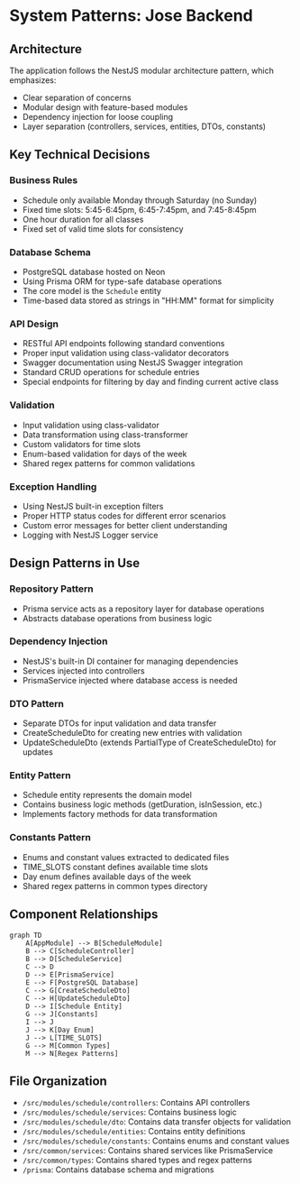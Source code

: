 # System Patterns: Jose Backend

## Architecture

The application follows the NestJS modular architecture pattern, which emphasizes:

- Clear separation of concerns
- Modular design with feature-based modules
- Dependency injection for loose coupling
- Layer separation (controllers, services, entities, DTOs, constants)

## Key Technical Decisions

### Business Rules

- Schedule only available Monday through Saturday (no Sunday)
- Fixed time slots: 5:45-6:45pm, 6:45-7:45pm, and 7:45-8:45pm
- One hour duration for all classes
- Fixed set of valid time slots for consistency

### Database Schema

- PostgreSQL database hosted on Neon
- Using Prisma ORM for type-safe database operations
- The core model is the `Schedule` entity
- Time-based data stored as strings in "HH:MM" format for simplicity

### API Design

- RESTful API endpoints following standard conventions
- Proper input validation using class-validator decorators
- Swagger documentation using NestJS Swagger integration
- Standard CRUD operations for schedule entries
- Special endpoints for filtering by day and finding current active class

### Validation

- Input validation using class-validator
- Data transformation using class-transformer
- Custom validators for time slots
- Enum-based validation for days of the week
- Shared regex patterns for common validations

### Exception Handling

- Using NestJS built-in exception filters
- Proper HTTP status codes for different error scenarios
- Custom error messages for better client understanding
- Logging with NestJS Logger service

## Design Patterns in Use

### Repository Pattern

- Prisma service acts as a repository layer for database operations
- Abstracts database operations from business logic

### Dependency Injection

- NestJS's built-in DI container for managing dependencies
- Services injected into controllers
- PrismaService injected where database access is needed

### DTO Pattern

- Separate DTOs for input validation and data transfer
- CreateScheduleDto for creating new entries with validation
- UpdateScheduleDto (extends PartialType of CreateScheduleDto) for updates

### Entity Pattern

- Schedule entity represents the domain model
- Contains business logic methods (getDuration, isInSession, etc.)
- Implements factory methods for data transformation

### Constants Pattern

- Enums and constant values extracted to dedicated files
- TIME_SLOTS constant defines available time slots
- Day enum defines available days of the week
- Shared regex patterns in common types directory

## Component Relationships

```mermaid
graph TD
    A[AppModule] --> B[ScheduleModule]
    B --> C[ScheduleController]
    B --> D[ScheduleService]
    C --> D
    D --> E[PrismaService]
    E --> F[PostgreSQL Database]
    C --> G[CreateScheduleDto]
    C --> H[UpdateScheduleDto]
    D --> I[Schedule Entity]
    G --> J[Constants]
    I --> J
    J --> K[Day Enum]
    J --> L[TIME_SLOTS]
    G --> M[Common Types]
    M --> N[Regex Patterns]
```

## File Organization

- `/src/modules/schedule/controllers`: Contains API controllers
- `/src/modules/schedule/services`: Contains business logic
- `/src/modules/schedule/dto`: Contains data transfer objects for validation
- `/src/modules/schedule/entities`: Contains entity definitions
- `/src/modules/schedule/constants`: Contains enums and constant values
- `/src/common/services`: Contains shared services like PrismaService
- `/src/common/types`: Contains shared types and regex patterns
- `/prisma`: Contains database schema and migrations
